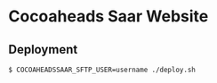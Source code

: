 # Cocoaheads Saar Website

## Deployment

```sh
$ COCOAHEADSSAAR_SFTP_USER=username ./deploy.sh
```
